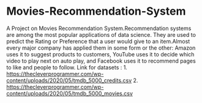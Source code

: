 # Movies-Recommendation-System
A Project on Movies Recommendation System.Recommendation systems are among the most popular applications of data science. They are used to predict the Rating or Preference that a user would give to an item.Almost every major company has applied them in some form or the other: Amazon uses it to suggest products to customers, YouTube uses it to decide which video to play next on auto play, and Facebook uses it to recommend pages to like and people to follow.
Link for datasets : 1. https://thecleverprogrammer.com/wp-content/uploads/2020/05/tmdb_5000_credits.csv 
2. https://thecleverprogrammer.com/wp-content/uploads/2020/05/tmdb_5000_movies.csv
